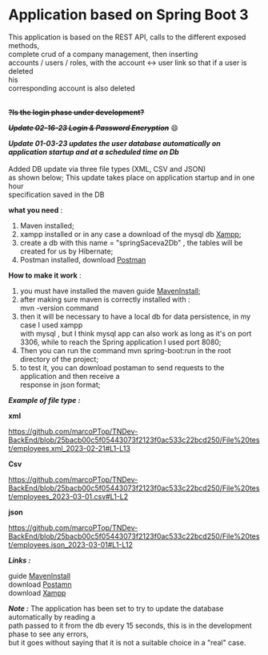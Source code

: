 # Application based on Spring Boot 3

This application is based on the REST API, calls to the different exposed methods, <br>
complete crud of a company management, then inserting <br>
accounts / users / roles, with the account <-> user link so that if a user is deleted <br>his <br>corresponding account is also deleted <br>
<br>

**~~?Is the login phase under development?~~**

***~~Update 02-16-23 Login & Password Encryption~~*** :smile:

***Update 01-03-23 updates the user database automatically on application startup and at a scheduled time on Db***<br>
<br>
Added DB update via three file types (XML, CSV and JSON) <br>
as shown below; This update takes place on application startup and in one hour <br>
specification saved in the DB
<br>

**what you need** :

1. Maven installed; <br>
2. xampp installed or in any case a download of the mysql db [Xampp](https://www.apachefriends.org/it/index.html "Download Xampp"); <br>
3. create a db with this name = "springSaceva2Db" , the tables will be created for us by Hibernate;<br>
4. Postman installed, download [Postman](https://www.postman.com/downloads/ "Download Postaman")<br>

**How to make it work** :

1. you must have installed the maven guide [MavenInstall](https://phoenixnap.com/kb/install-maven-windows "guide maven install");
2. after making sure maven is correctly installed with :<br>
    mvn -version command
3. then it will be necessary to have a local db for data persistence, in my case I used xampp<br>
    with mysql , but I think mysql app can also work as long as it's on port 3306, while to reach the Spring application I used port 8080; <br>
4. Then you can run the command mvn spring-boot:run in the root directory of the project; <br>
5. to test it, you can download postaman to send requests to the application and then receive a <br>response in json format;

***Example of file type :***

**xml**

https://github.com/marcoPTop/TNDev-BackEnd/blob/25bacb00c5f05443073f2123f0ac533c22bcd250/File%20test/employees.xml_2023-02-21#L1-L13

**Csv**

https://github.com/marcoPTop/TNDev-BackEnd/blob/25bacb00c5f05443073f2123f0ac533c22bcd250/File%20test/employees_2023-03-01.csv#L1-L2

**json**

https://github.com/marcoPTop/TNDev-BackEnd/blob/25bacb00c5f05443073f2123f0ac533c22bcd250/File%20test/employees.json_2023-03-01#L1-L12


***Links :***

guide [MavenInstall](https://phoenixnap.com/kb/install-maven-windows "maven installation guide") <br>
download [Postamn](https://www.postman.com/downloads/ "Download Postman")<br>
download [Xampp](https://www.apachefriends.org/it/index.html "Download Xampp")

***Note :***
The application has been set to try to update the database automatically by reading a <br>
path passed to it from the db every 15 seconds, this is in the development phase to see any errors,<br>
but it goes without saying that it is not a suitable choice in a "real" case.